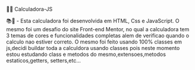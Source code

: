 👨‍💻 Calculadora-JS

📚📝 - Esta calculadora foi desenvolvida em HTML, Css e JavaScript. O mesmo foi um desafio do site Front-end Mentor, no qual a calculadora
tem 3 temas de cores e funcionalidades completas alem de verificao quando o calculo nao estiver correto. O mesmo foi feito usando 100% classes
em js,decidi buildar toda a calculdora usando classes pois neste momento estou estudando class e metodos do mesmo,extensoes,metodos estaticos,getters,
setters,etc...
